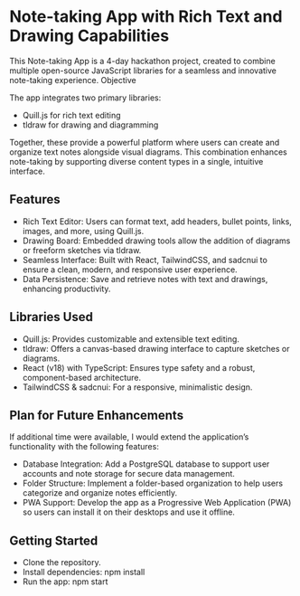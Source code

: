 # Note-taking App with Rich Text and Drawing Capabilities

This Note-taking App is a 4-day hackathon project, created to combine multiple open-source JavaScript libraries for a seamless and innovative note-taking experience.
Objective

The app integrates two primary libraries:
- Quill.js for rich text editing
- tldraw for drawing and diagramming

Together, these provide a powerful platform where users can create and organize text notes alongside visual diagrams. This combination enhances note-taking by supporting diverse content types in a single, intuitive interface.

## Features

- Rich Text Editor: Users can format text, add headers, bullet points, links, images, and more, using Quill.js.
- Drawing Board: Embedded drawing tools allow the addition of diagrams or freeform sketches via tldraw.
- Seamless Interface: Built with React, TailwindCSS, and sadcnui to ensure a clean, modern, and responsive user experience.
- Data Persistence: Save and retrieve notes with text and drawings, enhancing productivity.

## Libraries Used

- Quill.js: Provides customizable and extensible text editing.
- tldraw: Offers a canvas-based drawing interface to capture sketches or diagrams.
- React (v18) with TypeScript: Ensures type safety and a robust, component-based architecture.
- TailwindCSS & sadcnui: For a responsive, minimalistic design.

## Plan for Future Enhancements

If additional time were available, I would extend the application’s functionality with the following features:

- Database Integration: Add a PostgreSQL database to support user accounts and note storage for secure data management.
- Folder Structure: Implement a folder-based organization to help users categorize and organize notes efficiently.
- PWA Support: Develop the app as a Progressive Web Application (PWA) so users can install it on their desktops and use it offline.

## Getting Started

- Clone the repository.
- Install dependencies: npm install
- Run the app: npm start
